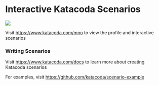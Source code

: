 # Interactive Katacoda Scenarios

[![](http://shields.katacoda.com/katacoda/mno/count.svg)](https://www.katacoda.com/mno "Get your profile on Katacoda.com")

Visit https://www.katacoda.com/mno to view the profile and interactive scenarios

### Writing Scenarios
Visit https://www.katacoda.com/docs to learn more about creating Katacoda scenarios

For examples, visit https://github.com/katacoda/scenario-example
